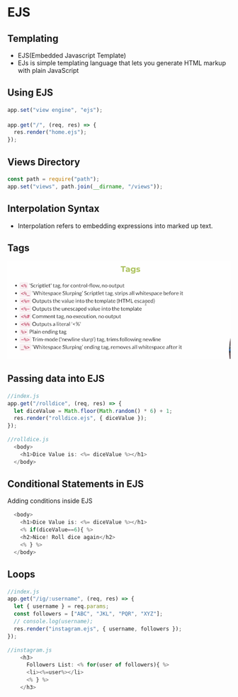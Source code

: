 # EJS

## Templating

- EJS(Embedded Javascript Template)
- EJs is simple templating language that lets you generate HTML markup with plain JavaScript

## Using EJS

```js
app.set("view engine", "ejs");

app.get("/", (req, res) => {
  res.render("home.ejs");
});
```

## Views Directory

```js
const path = require("path");
app.set("views", path.join(__dirname, "/views"));
```

## Interpolation Syntax

- Interpolation refers to embedding expressions into marked up text.

## Tags

![tags](tags.png)

## Passing data into EJS

```js
//index.js
app.get("/rolldice", (req, res) => {
  let diceValue = Math.floor(Math.random() * 6) + 1;
  res.render("rolldice.ejs", { diceValue });
});
```

```js
//rolldice.js
  <body>
    <h1>Dice Value is: <%= diceValue %></h1>
  </body>
```

## Conditional Statements in EJS

Adding conditions inside EJS

```js
  <body>
    <h1>Dice Value is: <%= diceValue %></h1>
    <% if(diceValue==6){ %>
    <h2>Nice! Roll dice again</h2>
    <% } %>
  </body>
```

## Loops

```js
//index.js
app.get("/ig/:username", (req, res) => {
  let { username } = req.params;
  const followers = ["ABC", "JKL", "PQR", "XYZ"];
  // console.log(username);
  res.render("instagram.ejs", { username, followers });
});
```

```js
//instagram.js
    <h3>
      Followers List: <% for(user of followers){ %>
      <li><%=user%></li>
      <% } %>
    </h3>
```

